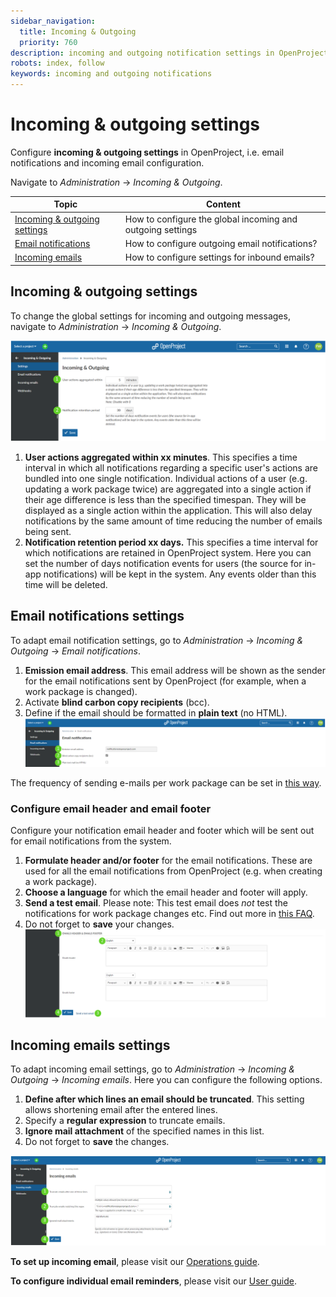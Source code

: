 ```yaml
---
sidebar_navigation:
  title: Incoming & Outgoing
  priority: 760
description: incoming and outgoing notification settings in OpenProject.
robots: index, follow
keywords: incoming and outgoing notifications
---
```

# Incoming & outgoing settings

Configure **incoming & outgoing settings** in OpenProject, i.e. email notifications and incoming email configuration.

Navigate to *Administration* -> *Incoming & Outgoing*.

| Topic                                                        | Content                                                    |
| ------------------------------------------------------------ | ---------------------------------------------------------- |
| [Incoming & outgoing settings](https://github.com/opf/openproject/blob/release/12.0/docs/system-admin-guide/incoming-&-outgoing/README.md) | How to configure the global incoming and outgoing settings |
| [Email notifications](https://github.com/opf/openproject/blob/release/12.0/docs/system-admin-guide/incoming-&-outgoing/README.md#email-notifications-settings) | How to configure outgoing email notifications?             |
| [Incoming emails](https://github.com/opf/openproject/blob/release/12.0/docs/system-admin-guide/incoming-&-outgoing/README.md#incoming-emails-settings) | How to configure settings for inbound emails?              |

## Incoming & outgoing settings

To change the global settings for incoming and outgoing messages, navigate to *Administration* -> *Incoming & Outgoing*.

![image-20211129133408193](image-20211129133408193.png)

1. **User actions aggregated within xx minutes**. This specifies a time interval in which all notifications regarding a specific user's actions are bundled into one single notification. Individual actions of a user (e.g. updating a work package twice) are aggregated into a single action if their age difference is less than the specified timespan. They will be displayed as a single action within the application. This will also delay notifications by the same amount of time reducing the number of emails being sent.
2. **Notification retention period xx days.** This specifies a time interval for which notifications are retained in OpenProject system. Here you can set the number of days notification events for users (the source for in-app notifications) will be kept in the system. Any events older than this time will be deleted.

## Email notifications settings

To adapt email notification settings, go to *Administration* -> *Incoming & Outgoing* -> *Email notifications*.

1. **Emission email address**. This email address will be shown as the sender for the email notifications sent by OpenProject (for example, when a work package is changed).
2. Activate **blind carbon copy recipients** (bcc).
3. Define if the email should be formatted in **plain text** (no HTML).![image-20211129135301400](image-20211129135301400.png)

The frequency of sending e-mails per work package can be set in [this way](../system-settings/display-settings/#time-and-date-formatting,-aggregation-of-changes-in-activity).

### Configure email header and email footer

Configure your notification email header and footer which will be sent out for email notifications from the system.

1. **Formulate header and/or footer** for the email notifications. These are used for all the email notifications from OpenProject (e.g. when creating a work package).
2. **Choose a language** for which the email header and footer will apply.
3. **Send a test email**. Please note: This test email does *not* test the notifications for work package changes etc. Find out more in [this FAQ](../../installation-and-operations/installation-faq#i-dont-receive-emails-test-email-works-fine-but-not-the-one-for-work-package-updates).
4. Do not forget to **save** your changes.![image-20211129135851860](image-20211129135851860.png)

## Incoming emails settings

To adapt incoming email settings, go to *Administration* -> *Incoming & Outgoing* -> *Incoming emails*. Here you can configure the following options.

1. **Define after which lines an email should be truncated**. This setting allows shortening email after the entered lines.
2. Specify a **regular expression** to truncate emails.
3. **Ignore mail attachment** of the specified names in this list.
4. Do not forget to **save** the changes.

![image-20211129140341687](image-20211129140341687.png)

**To set up incoming email**, please visit our [Operations guide](../../installation-and-operations/configuration/incoming-emails).

**To configure individual email reminders**, please visit our [User guide](../../getting-started/my-account/#email-reminders).